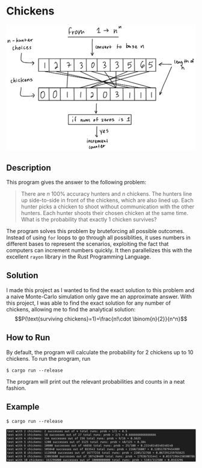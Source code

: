 # Chickens
![](diagram.jpg)

## Description
This program gives the answer to the following problem:
>There are $n$ 100% accuracy hunters and $n$ chickens. The hunters line up side-to-side in front of the chickens, which are also lined up. Each hunter picks a chicken to shoot without communication with the other hunters. Each hunter shoots their chosen chicken at the same time. What is the probability that exactly 1 chicken survives?

The program solves this problem by bruteforcing all possible outcomes. Instead of using `for` loops to go through all possiblities, it uses numbers in different bases to represent the scenarios, exploiting the fact that computers can increment numbers quickly. It then parallelizes this with the excellent `rayon` library in the Rust Programming Language.

## Solution
I made this project as I wanted to find the exact solution to this problem and a naive Monte-Carlo simulation only gave me an approximate answer. With this project, I was able to find the exact solution for any number of chickens, allowing me to find the analytical solution: $$P(\text{surviving chickens}=1)=\frac{n!\cdot \binom{n}{2}}{n^n}$$

## How to Run
By default, the program will calculate the probability for 2 chickens up to 10 chickens. To run the program, run
```
$ cargo run --release
```
The program will print out the relevant probabilities and counts in a neat fashion.

## Example
```
$ cargo run --release
```
![](example_output.png)
